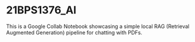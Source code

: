 # 21BPS1376_AI
This is a Google Collab Notebook showcasing a simple local RAG (Retrieval Augmented Generation) pipeline for chatting with PDFs.
